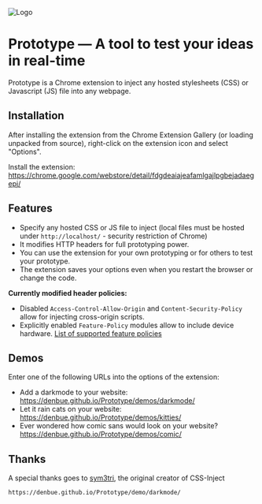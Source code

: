 ![Logo](https://raw.githubusercontent.com/denbue/Prototype/master/images/icon128.png)

# Prototype &mdash; A tool to test your ideas in real-time
Prototype is a Chrome extension to inject any hosted stylesheets (CSS) or Javascript (JS) file into any webpage. 

## Installation
After installing the extension from the Chrome Extension Gallery (or loading unpacked from source), right-click on the extension icon and select "Options".

Install the extension: https://chrome.google.com/webstore/detail/fdgdeaiajeafamlgajlpgbejadaegepj/

## Features
- Specify any hosted CSS or JS file to inject (local files must be hosted under `http://localhost/` - security restriction of Chrome)
- It modifies HTTP headers for full prototyping power.
- You can use the extension for your own prototyping or for others to test your prototype.
- The extension saves your options even when you restart the browser or change the code.




**Currently modified header policies:**
- Disabled `Access-Control-Allow-Origin` and `Content-Security-Policy` allow for injecting cross-origin scripts.
- Explicitly enabled `Feature-Policy` modules allow to include device hardware. [List of supported feature policies](https://developer.mozilla.org/en-US/docs/Web/HTTP/Headers/Feature-Policy)


## Demos
Enter one of the following URLs into the options of the extension:
- Add a darkmode to your website: https://denbue.github.io/Prototype/demos/darkmode/
- Let it rain cats on your website: https://denbue.github.io/Prototype/demos/kitties/
- Ever wondered how comic sans would look on your website? https://denbue.github.io/Prototype/demos/comic/


## Thanks
A special thanks goes to [sym3tri](https://github.com/sym3tri/CSS-Inject), the original creator of CSS-Inject

`https://denbue.github.io/Prototype/demo/darkmode/`